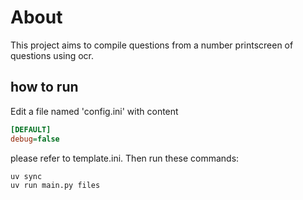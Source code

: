 # About

This project aims to compile questions from a number printscreen of questions using ocr.

## how to run

Edit a file named 'config.ini' with content

```ini
[DEFAULT]
debug=false
```

please refer to template.ini. Then run these commands:

```bash
uv sync
uv run main.py files
```
